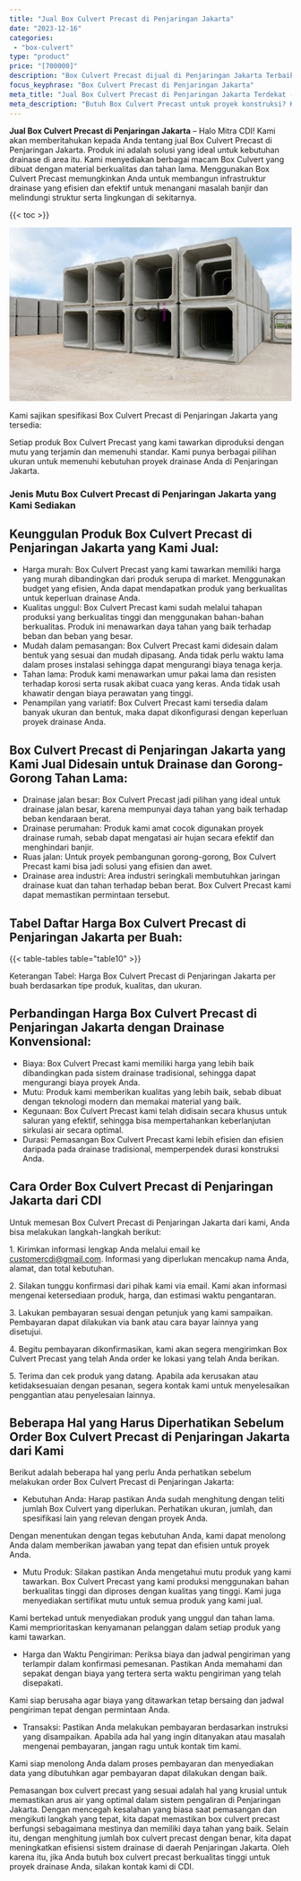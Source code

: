 ```yaml
---
title: "Jual Box Culvert Precast di Penjaringan Jakarta"
date: "2023-12-16"
categories:
 - "box-culvert"
type: "product"
price: "[700000]"
description: "Box Culvert Precast dijual di Penjaringan Jakarta Terbaik. Box Culvert Precast unggulan untuk kebutuhan konstruksi dengan performa superior. Konsultasikan kebutuhan Anda sekarang."
focus_keyphrase: "Box Culvert Precast di Penjaringan Jakarta"
meta_title: "Jual Box Culvert Precast di Penjaringan Jakarta Terdekat - CDI"
meta_description: "Butuh Box Culvert Precast untuk proyek konstruksi? Kami adalah solusi tepat dengan kualitas premium. Segera hubungi kami."
---
```


**Jual Box Culvert Precast di Penjaringan Jakarta** – Halo Mitra CDI! Kami akan memberitahukan kepada Anda tentang jual Box Culvert Precast di Penjaringan Jakarta. Produk ini adalah solusi yang ideal untuk kebutuhan drainase di area itu. Kami menyediakan berbagai macam Box Culvert yang dibuat dengan material berkualitas dan tahan lama. Menggunakan Box Culvert Precast memungkinkan Anda untuk membangun infrastruktur drainase yang efisien dan efektif untuk menangani masalah banjir dan melindungi struktur serta lingkungan di sekitarnya.

{{< toc >}}

![Jual Box Culvert Precast di Penjaringan Jakarta](/images/box-culvert/box-culvert-03.jpg)

Kami sajikan spesifikasi Box Culvert Precast di Penjaringan Jakarta yang tersedia:

Setiap produk Box Culvert Precast yang kami tawarkan diproduksi dengan mutu yang terjamin dan memenuhi standar. Kami punya berbagai pilihan ukuran untuk memenuhi kebutuhan proyek drainase Anda di Penjaringan Jakarta.

### Jenis Mutu Box Culvert Precast di Penjaringan Jakarta yang Kami Sediakan 

## Keunggulan Produk Box Culvert Precast di Penjaringan Jakarta yang Kami Jual:

*   Harga murah: Box Culvert Precast yang kami tawarkan memiliki harga yang murah dibandingkan dari produk serupa di market. Menggunakan budget yang efisien, Anda dapat mendapatkan produk yang berkualitas untuk keperluan drainase Anda.
*   Kualitas unggul: Box Culvert Precast kami sudah melalui tahapan produksi yang berkualitas tinggi dan menggunakan bahan-bahan berkualitas. Produk ini menawarkan daya tahan yang baik terhadap beban dan beban yang besar.
*   Mudah dalam pemasangan: Box Culvert Precast kami didesain dalam bentuk yang sesuai dan mudah dipasang. Anda tidak perlu waktu lama dalam proses instalasi sehingga dapat mengurangi biaya tenaga kerja.
*   Tahan lama: Produk kami menawarkan umur pakai lama dan resisten terhadap korosi serta rusak akibat cuaca yang keras. Anda tidak usah khawatir dengan biaya perawatan yang tinggi.
*   Penampilan yang variatif: Box Culvert Precast kami tersedia dalam banyak ukuran dan bentuk, maka dapat dikonfigurasi dengan keperluan proyek drainase Anda.

## Box Culvert Precast di Penjaringan Jakarta yang Kami Jual Didesain untuk Drainase dan Gorong-Gorong Tahan Lama:

*   Drainase jalan besar: Box Culvert Precast jadi pilihan yang ideal untuk drainase jalan besar, karena mempunyai daya tahan yang baik terhadap beban kendaraan berat.
*   Drainase perumahan: Produk kami amat cocok digunakan proyek drainase rumah, sebab dapat mengatasi air hujan secara efektif dan menghindari banjir.
*   Ruas jalan: Untuk proyek pembangunan gorong-gorong, Box Culvert Precast kami bisa jadi solusi yang efisien dan awet.
*   Drainase area industri: Area industri seringkali membutuhkan jaringan drainase kuat dan tahan terhadap beban berat. Box Culvert Precast kami dapat memastikan permintaan tersebut.

## Tabel Daftar Harga Box Culvert Precast di Penjaringan Jakarta per Buah:

{{< table-tables table="table10" >}}

Keterangan Tabel: Harga Box Culvert Precast di Penjaringan Jakarta per buah berdasarkan tipe produk, kualitas, dan ukuran.

## Perbandingan Harga Box Culvert Precast di Penjaringan Jakarta dengan Drainase Konvensional:

*   Biaya: Box Culvert Precast kami memiliki harga yang lebih baik dibandingkan pada sistem drainase tradisional, sehingga dapat mengurangi biaya proyek Anda.
*   Mutu: Produk kami memberikan kualitas yang lebih baik, sebab dibuat dengan teknologi modern dan memakai material yang baik.
*   Kegunaan: Box Culvert Precast kami telah didisain secara khusus untuk saluran yang efektif, sehingga bisa mempertahankan keberlanjutan sirkulasi air secara optimal.
*   Durasi: Pemasangan Box Culvert Precast kami lebih efisien dan efisien daripada pada drainase tradisional, memperpendek durasi konstruksi Anda.

## Cara Order Box Culvert Precast di Penjaringan Jakarta dari CDI

Untuk memesan Box Culvert Precast di Penjaringan Jakarta dari kami, Anda bisa melakukan langkah-langkah berikut:

1\.  Kirimkan informasi lengkap Anda melalui email ke customercdi@gmail.com. Informasi yang diperlukan mencakup nama Anda, alamat, dan total kebutuhan.

2\.  Silakan tunggu konfirmasi dari pihak kami via email. Kami akan informasi mengenai ketersediaan produk, harga, dan estimasi waktu pengantaran.

3\.  Lakukan pembayaran sesuai dengan petunjuk yang kami sampaikan. Pembayaran dapat dilakukan via bank atau cara bayar lainnya yang disetujui.

4\.  Begitu pembayaran dikonfirmasikan, kami akan segera mengirimkan Box Culvert Precast yang telah Anda order ke lokasi yang telah Anda berikan.

5\.  Terima dan cek produk yang datang. Apabila ada kerusakan atau ketidaksesuaian dengan pesanan, segera kontak kami untuk menyelesaikan penggantian atau penyelesaian lainnya.

## Beberapa Hal yang Harus Diperhatikan Sebelum Order Box Culvert Precast di Penjaringan Jakarta dari Kami

Berikut adalah beberapa hal yang perlu Anda perhatikan sebelum melakukan order Box Culvert Precast di Penjaringan Jakarta:

*   Kebutuhan Anda: Harap pastikan Anda sudah menghitung dengan teliti jumlah Box Culvert yang diperlukan. Perhatikan ukuran, jumlah, dan spesifikasi lain yang relevan dengan proyek Anda.

Dengan menentukan dengan tegas kebutuhan Anda, kami dapat menolong Anda dalam memberikan jawaban yang tepat dan efisien untuk proyek Anda.
*   Mutu Produk: Silakan pastikan Anda mengetahui mutu produk yang kami tawarkan. Box Culvert Precast yang kami produksi menggunakan bahan berkualitas tinggi dan diproses dengan kualitas yang tinggi. Kami juga menyediakan sertifikat mutu untuk semua produk yang kami jual.

Kami bertekad untuk menyediakan produk yang unggul dan tahan lama. Kami memprioritaskan kenyamanan pelanggan dalam setiap produk yang kami tawarkan.
*   Harga dan Waktu Pengiriman: Periksa biaya dan jadwal pengiriman yang terlampir dalam konfirmasi pemesanan. Pastikan Anda memahami dan sepakat dengan biaya yang tertera serta waktu pengiriman yang telah disepakati.

Kami siap berusaha agar biaya yang ditawarkan tetap bersaing dan jadwal pengiriman tepat dengan permintaan Anda.
*   Transaksi: Pastikan Anda melakukan pembayaran berdasarkan instruksi yang disampaikan. Apabila ada hal yang ingin ditanyakan atau masalah mengenai pembayaran, jangan ragu untuk kontak tim kami.

Kami siap menolong Anda dalam proses pembayaran dan menyediakan data yang dibutuhkan agar pembayaran dapat dilakukan dengan baik.

Pemasangan box culvert precast yang sesuai adalah hal yang krusial untuk memastikan arus air yang optimal dalam sistem pengaliran di Penjaringan Jakarta. Dengan mencegah kesalahan yang biasa saat pemasangan dan mengikuti langkah yang tepat, kita dapat memastikan box culvert precast berfungsi sebagaimana mestinya dan memiliki daya tahan yang baik. Selain itu, dengan menghitung jumlah box culvert precast dengan benar, kita dapat meningkatkan efisiensi sistem drainase di daerah Penjaringan Jakarta. Oleh karena itu, jika Anda butuh box culvert precast berkualitas tinggi untuk proyek drainase Anda, silakan kontak kami di CDI.